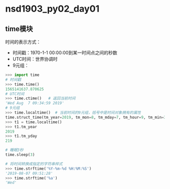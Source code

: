 # nsd1903_py02_day01

## time模块

时间的表示方式：

- 时间戳：1970-1-1 00:00:00到某一时间点之间的秒数
- UTC时间：世界协调时
- 9元组：

```python
>>> import time
# 时间戳
>>> time.time()
1565141637.870625
# UTC时间
>>> time.ctime()   # 返回当前时间
'Wed Aug  7 09:34:59 2019'
# 9元组
>>> time.localtime()  # 当前时间的9元组，括号中是时间对象拥有的属性
time.struct_time(tm_year=2019, tm_mon=8, tm_mday=7, tm_hour=9, tm_min=35, tm_sec=39, tm_wday=2, tm_yday=219, tm_isdst=0)
>>> t1 = time.localtime()
>>> t1.tm_year
2019
>>> t1.tm_yday
219

# 睡眠3秒
time.sleep(3)

# 将时间转换成指定的字符串样式
>>> time.strftime('%Y-%m-%d %H:%M:%S')
'2019-08-07 09:51:28'
>>> time.strftime('%a')
'Wed'

```













